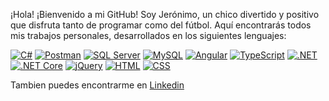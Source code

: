 

¡Hola! ¡Bienvenido a mi GitHub! Soy Jerónimo, un chico divertido y positivo que disfruta tanto de programar como del fútbol. Aquí encontrarás todos mis trabajos personales, desarrollados en los siguientes lenguajes:

[![C#](https://img.shields.io/badge/C%23-800080?style=flat&logo=c-sharp&logoColor=white)](https://docs.microsoft.com/en-us/dotnet/csharp/)
[![Postman](https://img.shields.io/badge/Postman-FF6C37?style=flat&logo=postman&logoColor=white)](https://www.postman.com/)
[![SQL Server](https://img.shields.io/badge/SQL%20Server-CC2927?style=flat&logo=microsoft-sql-server&logoColor=white)](https://www.microsoft.com/en-us/sql-server)
[![MySQL](https://img.shields.io/badge/MySQL-4479A1?style=flat&logo=mysql&logoColor=white)](https://www.mysql.com/)
[![Angular](https://img.shields.io/badge/Angular-DD0031?style=flat&logo=angular&logoColor=white)](https://angular.io/)
[![TypeScript](https://img.shields.io/badge/TypeScript-007ACC?style=flat&logo=typescript&logoColor=white)](https://www.typescriptlang.org/)
[![.NET](https://img.shields.io/badge/.NET-512BD4?style=flat&logo=dotnet&logoColor=white)](https://dotnet.microsoft.com/)
[![.NET Core](https://img.shields.io/badge/.NET%20Core-5C2D91?style=flat&logo=dotnet&logoColor=white)](https://dotnet.microsoft.com/)
[![jQuery](https://img.shields.io/badge/jQuery-0769AD?style=flat&logo=jquery&logoColor=white)](https://jquery.com/)
[![HTML](https://img.shields.io/badge/HTML5-E34F26?style=flat&logo=html5&logoColor=white)](https://developer.mozilla.org/en-US/docs/Web/HTML)
[![CSS](https://img.shields.io/badge/CSS3-1572B6?style=flat&logo=css3&logoColor=white)](https://developer.mozilla.org/en-US/docs/Web/CSS)

Tambien puedes encontrarme en [Linkedin](https://www.linkedin.com/in/jeronimo-vera-galvalisi-31b0a7178/)


